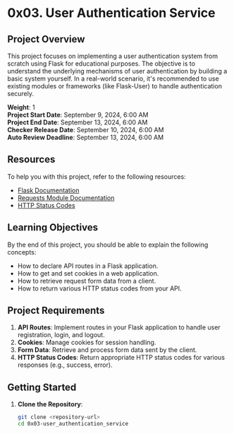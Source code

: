 # 0x03. User Authentication Service

## Project Overview

This project focuses on implementing a user authentication system from scratch using Flask for educational purposes. The objective is to understand the underlying mechanisms of user authentication by building a basic system yourself. In a real-world scenario, it's recommended to use existing modules or frameworks (like Flask-User) to handle authentication securely.

**Weight**: 1  
**Project Start Date**: September 9, 2024, 6:00 AM  
**Project End Date**: September 13, 2024, 6:00 AM  
**Checker Release Date**: September 10, 2024, 6:00 AM  
**Auto Review Deadline**: September 13, 2024, 6:00 AM

## Resources

To help you with this project, refer to the following resources:

- [Flask Documentation](https://flask.palletsprojects.com/en/1.1.x/quickstart/)
- [Requests Module Documentation](https://requests.kennethreitz.org/en/latest/user/quickstart/)
- [HTTP Status Codes](https://www.w3.org/Protocols/rfc2616/rfc2616-sec10.html)

## Learning Objectives

By the end of this project, you should be able to explain the following concepts:

- How to declare API routes in a Flask application.
- How to get and set cookies in a web application.
- How to retrieve request form data from a client.
- How to return various HTTP status codes from your API.

## Project Requirements

1. **API Routes**: Implement routes in your Flask application to handle user registration, login, and logout.
2. **Cookies**: Manage cookies for session handling.
3. **Form Data**: Retrieve and process form data sent by the client.
4. **HTTP Status Codes**: Return appropriate HTTP status codes for various responses (e.g., success, error).

## Getting Started

1. **Clone the Repository**:
   ```bash
   git clone <repository-url>
   cd 0x03-user_authentication_service
